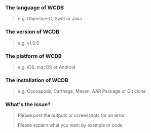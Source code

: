 ### The language of WCDB

> e.g. Objective-C, Swift or Java 





### The version of WCDB

> e.g. v1.0.5





### The platform of WCDB

> e.g. iOS, macOS or Android





### The installation of WCDB

> e.g. Cocoapods, Carthage, Maven, AAR Package or Git clone





### What's the issue?

> Please post the outputs or screenshots for an error.
>
> Please explain what you want by example or code.







